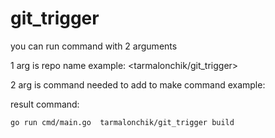 # git_trigger

you can run command with 2 arguments

1 arg is repo name example: <tarmalonchik/git_trigger>

2 arg is command needed to add to make command example: <build>

result command:
```
go run cmd/main.go  tarmalonchik/git_trigger build
```
